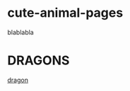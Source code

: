 # cute-animal-pages
blablabla


# DRAGONS
[dragon](https://www.google.com.br/url?sa=i&url=https%3A%2F%2Fcinemacomrapadura.com.br%2Fnoticias%2F590855%2Fhouse-of-the-dragon-serie-sobre-a-familia-targaryen-ganha-primeiras-artes-conceituais%2F&psig=AOvVaw28Jgjh2n3tp1-a8pf1UnqS&ust=1622675054939000&source=images&cd=vfe&ved=0CAIQjRxqFwoTCNihsunF9_ACFQAAAAAdAAAAABAD)
